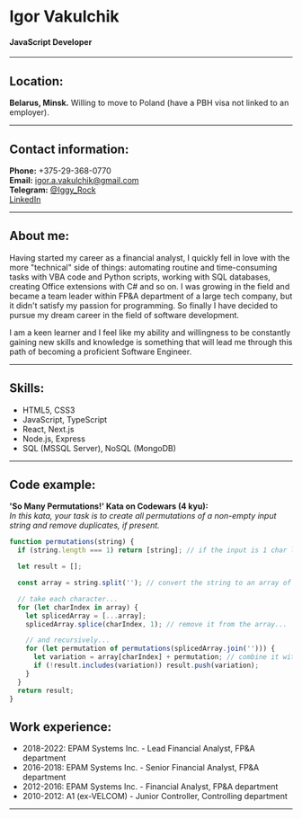 # Igor Vakulchik

#### JavaScript Developer

---

## Location:

**Belarus, Minsk.** Willing to move to Poland (have a PBH visa not linked to an employer).

---

## Contact information:

**Phone:** +375-29-368-0770\
**Email:** igor.a.vakulchik@gmail.com\
**Telegram:** [@Iggy_Rock](https://t.me/Iggy_Rock)\
[LinkedIn](https://www.linkedin.com/in/igor-vakulchik/)

---

## About me:

Having started my career as a financial analyst, I quickly fell in love with the more "technical" side of things: automating routine and time-consuming tasks with VBA code and Python scripts, working with SQL databases, creating Office extensions with C# and so on. I was growing in the field and became a team leader within FP&A department of a large tech company, but it didn't satisfy my passion for programming. So finally I have decided to pursue my dream career in the field of software development.

I am a keen learner and I feel like my ability and willingness to be constantly gaining new skills and knowledge is something that will lead me through this path of becoming a proficient Software Engineer.

---

## Skills:

- HTML5, CSS3
- JavaScript, TypeScript
- React, Next.js
- Node.js, Express
- SQL (MSSQL Server), NoSQL (MongoDB)

---

## Code example:

**'So Many Permutations!' Kata on Codewars (4 kyu):**\
_In this kata, your task is to create all permutations of a non-empty input string and remove duplicates, if present._

```javascript
function permutations(string) {
  if (string.length === 1) return [string]; // if the input is 1 char long, return input

  let result = [];

  const array = string.split(''); // convert the string to an array of characters

  // take each character...
  for (let charIndex in array) {
    let splicedArray = [...array];
    splicedArray.splice(charIndex, 1); // remove it from the array...

    // and recursively...
    for (let permutation of permutations(splicedArray.join(''))) {
      let variation = array[charIndex] + permutation; // combine it with the combinations of the rest of the chars
      if (!result.includes(variation)) result.push(variation);
    }
  }
  return result;
}
```

## Work experience:

- 2018-2022: EPAM Systems Inc. - Lead Financial Analyst, FP&A department
- 2016-2018: EPAM Systems Inc. - Senior Financial Analyst, FP&A department
- 2012-2016: EPAM Systems Inc. - Financial Analyst, FP&A department
- 2010-2012: A1 (ex-VELCOM) - Junior Controller, Controlling department

---
